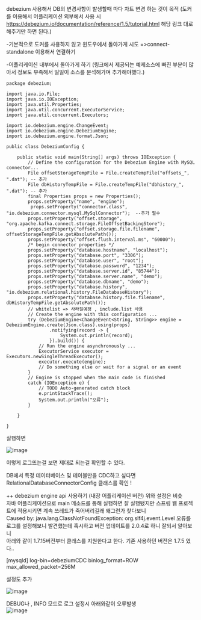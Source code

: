debezium 사용해서  DB의 변경사항이 발생할때 마다 차트 변경 하는 것이 목적 
(도커를 이용해서 어플리케이션 외부에서 사용 시 https://debezium.io/documentation/reference/1.5/tutorial.html 해당 링크 대로 해주기만 하면 된다.)

-기본적으로 도커를 사용하지 않고 윈도우에서 돌아가게 시도 
  =>connect-standalone 이용해서 연결하기




-어플리케이션 내부에서 돌아가게 하기 (링크에서 제공되는 예제소스에 빠진 부분이 많아서 정보도 부족해서 일일이 소스를 분석해가며 추가해야했다.)
```
package debezium;

import java.io.File;
import java.io.IOException;
import java.util.Properties;
import java.util.concurrent.ExecutorService;
import java.util.concurrent.Executors;

import io.debezium.engine.ChangeEvent;
import io.debezium.engine.DebeziumEngine;
import io.debezium.engine.format.Json;

public class DebeziumConfig {
	
	public static void main(String[] args) throws IOException {
		// Define the configuration for the Debezium Engine with MySQL connector...
		File offsetStorageTempFile = File.createTempFile("offsets_", ".dat"); -- 추가
        File dbHistoryTempFile = File.createTempFile("dbhistory_", ".dat"); -- 추가
		final Properties props = new Properties();
		props.setProperty("name", "engine");
		 props.setProperty("connector.class", "io.debezium.connector.mysql.MySqlConnector");  --추가 필수
		props.setProperty("offset.storage", "org.apache.kafka.connect.storage.FileOffsetBackingStore");
		props.setProperty("offset.storage.file.filename", offsetStorageTempFile.getAbsolutePath());
		props.setProperty("offset.flush.interval.ms", "60000");
		/* begin connector properties */
		props.setProperty("database.hostname", "localhost");
		props.setProperty("database.port", "3306");
		props.setProperty("database.user", "root");
		props.setProperty("database.password", "1234");
		props.setProperty("database.server.id", "85744");
		props.setProperty("database.server.name", "demo");
		props.setProperty("database.dbname", "demo");
		props.setProperty("database.history", "io.debezium.relational.history.FileDatabaseHistory");
		props.setProperty("database.history.file.filename", dbHistoryTempFile.getAbsolutePath());
		// whitelist => 사라질예정 , include.list 사용
		// Create the engine with this configuration ...
		try (DebeziumEngine<ChangeEvent<String, String>> engine = DebeziumEngine.create(Json.class).using(props)
				.notifying(record -> {
					System.out.println(record);
				}).build()) {
			// Run the engine asynchronously ...
			ExecutorService executor = Executors.newSingleThreadExecutor();
			executor.execute(engine);
			// Do something else or wait for a signal or an event
		}
		// Engine is stopped when the main code is finished
		catch (IOException e) {
			// TODO Auto-generated catch block
			e.printStackTrace();
			System.out.println("오류");
		}

	}

}

```
실행하면  

![image](https://github.com/2nho/personal-study/assets/97571604/cb241399-4073-4bb6-979b-9d38116efb90)

이렇게 로그뜨는걸 보면 제대로 되는걸 확인할 수 있다.


DB에서 특정 데이터베이스 및 테이블만을 CDC하고 싶다면 RelationalDatabaseConnectorConfig 클래스를 확인 !





++ debezium engine api 사용하기 (내장 어플리케이션 버전) 위와 설정은 비슷   
자바 어플리케이션으로 main 메소드를 통해 실행하면 잘 실행됐지만 스프링 웹 프로젝트에 적용시키면 계속 쓰레드가 죽어버리길래 왜그런가 찾다보니   
Caused by: java.lang.ClassNotFoundException: org.slf4j.event.Level 오류를 로그를 설정해보니 발견했는데 혹시하고 버전 업데이트를 2.0.4로 하니 잘되서 알아보니   
아래와 같이 1.7.15버전부터 클래스를 지원한다고 한다. 기존 사용하던 버전은 1.7.5 였다..  

[mysqld]
log-bin=debeziumCDC
binlog_format=ROW
max_allowed_packet=256M

설정도 추가 


![image](https://github.com/2nho/personal-study/assets/97571604/b640e798-ffa0-4e86-ae9c-6481eadb4ed8)



DEBUG나 , INFO 모드로 로그 설정시  아래와같이 오류발생  
![image](https://github.com/2nho/personal-study/assets/97571604/4992626e-faff-4ae8-ad35-1227e6dc5eb6)

